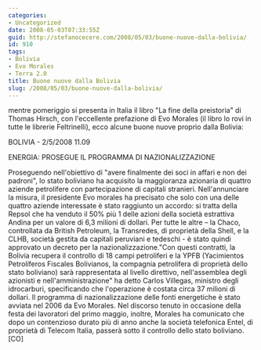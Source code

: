 ```yaml
---
categories:
- Uncategorized
date: 2008-05-03T07:33:55Z
guid: http://stefanocecere.com/2008/05/03/buone-nuove-dalla-bolivia/
id: 910
tags:
- Bolivia
- Evo Morales
- Terra 2.0
title: Buone nuove dalla Bolivia
slug: /2008/05/03/buone-nuove-dalla-bolivia/
---
```


mentre pomeriggio si presenta in Italia il libro "La fine della preistoria" di Thomas Hirsch, con l'eccellente prefazione di Evo Morales (il libro lo rovi in tutte le librerie Feltrinelli), ecco alcune buone nuove proprio dalla Bolivia:

BOLIVIA - 2/5/2008 11.09
  
ENERGIA: PROSEGUE IL PROGRAMMA DI NAZIONALIZZAZIONE

Proseguendo nell'obiettivo di "avere finalmente dei soci in affari e non dei padroni", lo stato boliviano ha acquisito la maggioranza azionaria di quattro aziende petrolifere con partecipazione di capitali stranieri. Nell'annunciare la misura, il presidente Evo morales ha precisato che solo con una delle quattro aziende interessate è stato raggiunto un accordo: si tratta della Repsol che ha venduto il 50% più 1 delle azioni della società estrattiva Andina per un valore di 6,3 milioni di dollari. Per tutte le altre – la Chaco, controllata da British Petroleum, la Transredes, di proprietà della Shell, e la CLHB, società gestita da capitali peruviani e tedeschi - è stato quindi approvato un decreto per la nazionalizzazione."Con questi contratti, la Bolivia recupera il controllo di 18 campi petroliferi e la YPFB (Yacimientos Petrolíferos Fiscales Bolivianos, la compagnia petrolifera di proprietà dello stato boliviano) sarà rappresentata al livello direttivo, nell'assemblea degli azionisti e nell'amministrazione" ha detto Carlos Villegas, ministro degli idrocarburi, specificando che l'operazione è costata circa 37 milioni di dollari. Il programma di nazionalizzazione delle fonti energetiche è stato avviata nel 2006 da Evo Morales. Nel discorso tenuto in occasione della festa dei lavoratori del primo maggio, inoltre, Morales ha comunicato che dopo un contenzioso durato più di anno anche la società telefonica Entel, di proprietà di Telecom Italia, passerà sotto il controllo dello stato boliviano.[CO]